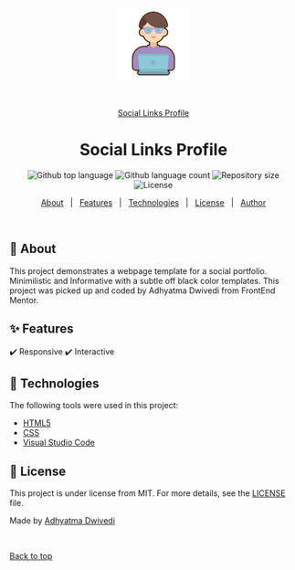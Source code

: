 <div align="center" id="top"> 
  <img src="images/user.png" alt="Social Links Profile" />

  &#xa0;

  <a href="https://r00kiead.github.io/Social-links-profile/">Social Links Profile</a>
</div>

<h1 align="center">Social Links Profile</h1>

<p align="center">
  <img alt="Github top language" src="https://img.shields.io/github/languages/top/r00kieAd/social-links-profile?color=56BEB8">

  <img alt="Github language count" src="https://img.shields.io/github/languages/count/r00kieAd/social-links-profile?color=56BEB8">

  <img alt="Repository size" src="https://img.shields.io/github/repo-size/r00kieAd/social-links-profile?color=56BEB8">

  <img alt="License" src="https://img.shields.io/github/license/r00kieAd/social-links-profile?color=56BEB8">
</p>

<p align="center">
  <a href="#dart-about">About</a> &#xa0; | &#xa0; 
  <a href="#sparkles-features">Features</a> &#xa0; | &#xa0;
  <a href="#rocket-technologies">Technologies</a> &#xa0; | &#xa0;
  <a href="#memo-license">License</a> &#xa0; | &#xa0;
  <a href="https://github.com/{{YOUR_GITHUB_USERNAME}}" target="_blank">Author</a>
</p>

<br>

## :dart: About ##

This project demonstrates a webpage template for a social portfolio. Minimilistic and Informative with a subtle off black color templates. This project was picked up and coded by Adhyatma Dwivedi from FrontEnd Mentor.

## :sparkles: Features ##

:heavy_check_mark: Responsive
:heavy_check_mark: Interactive

## :rocket: Technologies ##

The following tools were used in this project:

- [HTML5](https://www.w3schools.com/html/default.asp)
- [CSS](https://www.w3schools.com/css/default.asp)
- [Visual Studio Code](https://code.visualstudio.com/)

## :memo: License ##

This project is under license from MIT. For more details, see the [LICENSE](LICENSE) file.


Made by <a href="https://github.com/r00kieAd" target="_blank">Adhyatma Dwivedi</a>

&#xa0;

<a href="#top">Back to top</a>
